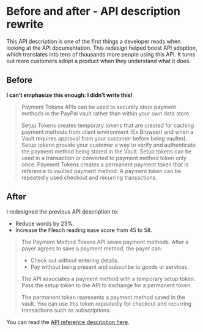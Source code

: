 # Before and after - API description rewrite

This API description is one of the first things a developer reads when looking at the API documentation. This redesign helped boost API adoption, which translates into tens of thousands more people using this API. It turns out more customers adopt a product when they understand what it does. 

## Before

**I can’t emphasize this enough: I didn’t write this!**

> Payment Tokens APIs can be used to securely store payment methods in the PayPal vault rather than within your own data store.
>
> Setup Tokens creates temporary tokens that are created for caching payment methods from client environment (Ex Browser) and when a Vault requires approval from your customer before being vaulted. Setup tokens provide your customer a way to verify and authenticate the payment method being stored in the Vault. Setup tokens can be used in a transaction or converted to payment method token only once.
> Payment Tokens creates a permanent payment token that is reference to vaulted payment method. A payment token can be repeatedly used checkout and recurring transactions.

## After

I redesigned the previous API description to:
* Reduce words by 23%.
* Increase the Flesch reading ease score from 45 to 58.

> The Payment Method Tokens API saves payment methods. After a payer agrees to save a payment method, the payer can:
> * Check out without entering details.
> * Pay without being present and subscribe to goods or services.
>
> The API associates a payment method with a temporary setup token. Pass the setup token to the API to exchange for a permanent token.
>
> The permanent token represents a payment method saved in the vault. You can use this token repeatedly for checkout and recurring transactions such as subscriptions.

You can read the [API reference description here](https://developer.paypal.com/docs/api/payment-tokens/v3/).
